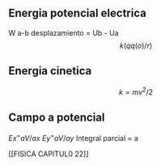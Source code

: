 ## Energia potencial electrica 
W a-b desplazamiento = Ub - Ua
$$
k(qq(o)/r)
$$

## Energia cinetica
$$
k = mv^2/2
$$

## Campo a potencial
$Ex^ = aV/ax$
$Ey^ = aV/ay$
Integral parcial = a


[[FISICA CAPITUL0 22]]

